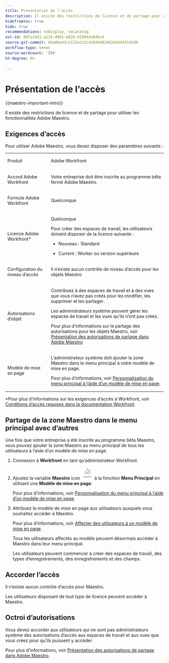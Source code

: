 ```yaml
---
title: Présentation de l’accès
description: Il existe des restrictions de licence et de partage pour utiliser les fonctionnalités Adobe Maestro.
hidefromtoc: true
hide: true
recommendations: noDisplay, noCatalog
exl-id: 99fac041-a235-4991-b826-d19944164bc9
source-git-commit: dda00a43c5122a233ce2849d828d2e5e4555d2d9
workflow-type: tm+mt
source-wordcount: '354'
ht-degree: 0%

---
```


<!--update the metadata with real things when making this public; also update the description with something like this: Not all users in the organization have the same access and permissions to use Adobe Maestro. This article describes the levels of access that users could have to Adobe Maestro. -->
<!--update the title and the metadata title if Maestro is NOT its own product - because the title is too generic for it being a Workfront capability-->

# Présentation de l’accès

{{maestro-important-intro}}

Il existe des restrictions de licence et de partage pour utiliser les fonctionnalités Adobe Maestro.

## Exigences d’accès

Pour utiliser Adobe Maestro, vous devez disposer des paramètres suivants :

<table style="table-layout:auto">
 <col>
 </col>
 <col>
 </col>
 <tbody>
    <tr>
<tr>
<td>
   <p> Produit</p> </td>
   <td>
   <p> Adobe Workfront</p> </td>
  </tr>  
 <td role="rowheader"><p>Accord Adobe Workfront</p></td>
   <td>
<p>Votre entreprise doit être inscrite au programme bêta fermé Adobe Maestro. </p>
   </td>
  </tr>
  <tr>
   <td role="rowheader"><p>Formule Adobe Workfront</p></td>
   <td>
<p>Quelconque</p>
   </td>
  </tr>
  <tr>
   <td role="rowheader"><p>Licence Adobe Workfront*</p></td>
   <td>
   <p>Quelconque</p>
   Pour créer des espaces de travail, les utilisateurs doivent disposer de la licence suivante : 
   <ul><li><p>Nouveau : Standard</p> </li>
   <li><p>Current : Worker ou version supérieure</p> </li></ul>
  </td>
  </tr>
  <tr>
   <td role="rowheader"><p>Configuration du niveau d’accès</p></td>
   <td> <p>Il n’existe aucun contrôle de niveau d’accès pour les objets Maestro</p>  
</td>
  </tr>
<tr>
   <td role="rowheader"><p>Autorisations d’objet</p></td>
   <td>
   <p>Contribuez à des espaces de travail et à des vues que vous n’avez pas créés pour les modifier, les supprimer et les partager.</p>
    <p>Les administrateurs système peuvent gérer les espaces de travail et les vues qu’ils n’ont pas créés. </p>
   <p>Pour plus d’informations sur le partage des autorisations pour les objets Maestro, voir  
   <a href="../access/sharing-permissions-overview.md">Présentation des autorisations de partage dans Adobe Maestro</a> 
  </td>
  </tr>
<tr>
   <td role="rowheader"><p>Modèle de mise en page</p></td>
   <td> <p>L’administrateur système doit ajouter la zone Maestro dans le menu principal à votre modèle de mise en page.</p> 
   <p>Pour plus d’informations, voir <a href="../../administration-and-setup/customize-workfront/use-layout-templates/customize-main-menu.md">Personnalisation du menu principal à l’aide d’un modèle de mise en page</a>. </p>  
</td>
  </tr>
 </tbody>
</table>

*Pour plus d’informations sur les exigences d’accès à Workfront, voir [Conditions d’accès requises dans la documentation Workfront](/help/quicksilver/administration-and-setup/add-users/access-levels-and-object-permissions/access-level-requirements-in-documentation.md).


## Partage de la zone Maestro dans le menu principal avec d’autres

<!--First, contact your account manager to obtain access to the current Maestro closed beta program.-->

Une fois que votre entreprise a été inscrite au programme bêta Maestro, vous pouvez ajouter la zone Maestro au menu principal de tous les utilisateurs à l’aide d’un modèle de mise en page.

1. Connexion à **Workfront** en tant qu’administrateur Workfront.

1. Ajoutez la variable **Maestro** icon ![](assets/maestro-icon.png) à la fonction **Menu Principal** en utilisant une **Modèle de mise en page**.

   Pour plus d’informations, voir [Personnalisation du menu principal à l’aide d’un modèle de mise en page](../../administration-and-setup/customize-workfront/use-layout-templates/customize-main-menu.md).

1. Attribuez le modèle de mise en page aux utilisateurs auxquels vous souhaitez accéder à Maestro.

   Pour plus d’informations, voir [Affecter des utilisateurs à un modèle de mise en page](../../administration-and-setup/customize-workfront/use-layout-templates/assign-users-to-layout-template.md).

   Tous les utilisateurs affectés au modèle peuvent désormais accéder à Maestro dans leur menu principal.

   Les utilisateurs peuvent commencer à créer des espaces de travail, des types d’enregistrements, des enregistrements et des champs.

## Accorder l’accès

Il n’existe aucun contrôle d’accès pour Maestro.

Les utilisateurs disposant de tout type de licence peuvent accéder à Maestro.

## Octroi d’autorisations

Vous devez accorder aux utilisateurs qui ne sont pas administrateurs système des autorisations d’accès aux espaces de travail et aux vues que vous créez pour qu’ils puissent y accéder.

Pour plus d’informations, voir [Présentation des autorisations de partage dans Adobe Maestro](/help/quicksilver/maestro/access/sharing-permissions-overview.md).


